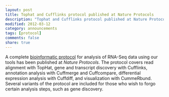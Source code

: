```yaml
---
layout: post
title: Tophat and Cufflinks protocol published at Nature Protocols
description: "Tophat and Cufflinks protocol published at Nature Protocols"
modified: 2012-03-12
category: announcements
tags: [protocol]
comments: false
share: true
---
```


A complete [bioinformatic protocol](http://www.nature.com/nprot/journal/v7/n3/full/nprot.2012.016.html) for analysis of RNA-Seq data using our tools has been published at *Nature Protocols*. The protocol covers read alignment with TopHat, gene and transcript discovery with Cufflinks, annotation analysis with Cuffmerge and Cuffcompare, differential expression analysis with Cuffdiff, and visualization with CummeRbund. Several variants of the protocol are included for those who wish to forgo certain analysis steps, such as gene discovery.